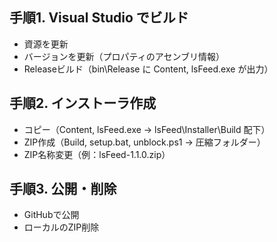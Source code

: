 ## 手順1. Visual Studio でビルド
- 資源を更新
- バージョンを更新（プロパティのアセンブリ情報）
- Releaseビルド（bin\Release に Content, lsFeed.exe が出力）

## 手順2. インストーラ作成
- コピー（Content, lsFeed.exe -> lsFeed\Installer\Build 配下）
- ZIP作成（Build, setup.bat, unblock.ps1 -> 圧縮フォルダー）
- ZIP名称変更（例：lsFeed-1.1.0.zip）

## 手順3. 公開・削除
- GitHubで公開
- ローカルのZIP削除
